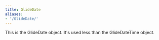 ```yaml
---
title: GlideDate
aliases: 
- '/GlideDate/'
---
```

This is the GlideDate object.  It's used less than the GlideDateTime object.
